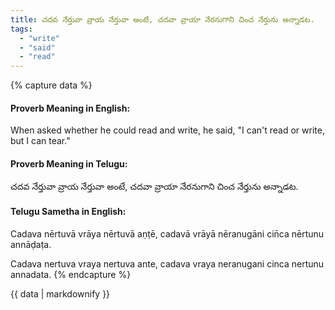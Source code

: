 ```yaml
---
title: చదవ నేర్తువా వ్రాయ నేర్తువా అంటే, చదవా వ్రాయా నేరనుగాని చించ నేర్తును అన్నాడట.
tags:
  - "write"
  - "said"
  - "read"
---
```


{% capture data %}
#### Proverb Meaning in English:
When asked whether he could read and write, he said, "I can't read or write, but I can tear."

#### Proverb Meaning in Telugu:
చదవ నేర్తువా వ్రాయ నేర్తువా అంటే, చదవా వ్రాయా నేరనుగాని చించ నేర్తును అన్నాడట.

#### Telugu Sametha in English:
Cadava nērtuvā vrāya nērtuvā aṇṭē, cadavā vrāyā nēranugāni cin̄ca nērtunu annāḍaṭa.

Cadava nertuva vraya nertuva ante, cadava vraya neranugani cinca nertunu annadata.
{% endcapture %}

{{ data | markdownify }}

